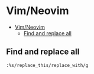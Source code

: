 # Vim/Neovim
<!--ts-->
   * [Vim/Neovim](vim.md#vimneovim)
      * [Find and replace all](vim.md#find-and-replace-all)

<!-- Added by: runner, at: Tue Apr  6 08:44:51 UTC 2021 -->

<!--te-->

## Find and replace all
```vim
:%s/replace_this/replace_with/g
```
